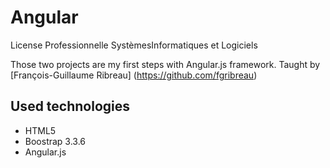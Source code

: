 # Angular

License Professionnelle SystèmesInformatiques et Logiciels

Those two projects are my first steps with Angular.js framework.
Taught by [François-Guillaume Ribreau] (https://github.com/fgribreau)

## Used technologies
- HTML5
- Boostrap 3.3.6
- Angular.js
